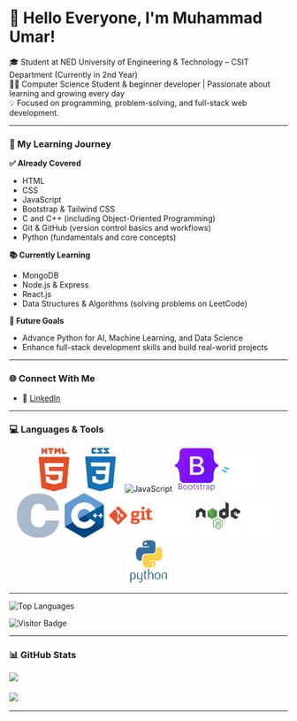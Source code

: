 # 👋 Hello Everyone, I'm Muhammad Umar!

🎓 Student at NED University of Engineering & Technology – CSIT Department (Currently in 2nd Year)  
🧑‍💻 Computer Science Student & beginner developer | Passionate about learning and growing every day  
💡 Focused on programming, problem-solving, and full-stack web development.


---

### 🌱 My Learning Journey

**✅ Already Covered**  
- HTML  
- CSS  
- JavaScript  
- Bootstrap & Tailwind CSS  
- C and C++ (including Object-Oriented Programming)  
- Git & GitHub (version control basics and workflows)  
- Python (fundamentals and core concepts)  

**📚 Currently Learning**  
- MongoDB  
- Node.js & Express  
- React.js  
- Data Structures & Algorithms (solving problems on LeetCode)  

**🚀 Future Goals**  
- Advance Python for AI, Machine Learning, and Data Science  
- Enhance full-stack development skills and build real-world projects  


---

### 🌐 Connect With Me
- 🔗 [LinkedIn](https://www.linkedin.com/in/muhammad-umar-05760a35a/)

---

### 💻 Languages & Tools
<p align="center">
  <img src="https://github.com/devicons/devicon/blob/v2.16.0/icons/html5/html5-plain-wordmark.svg" height="80" alt="HTML5" />
  <img src="https://github.com/devicons/devicon/blob/v2.16.0/icons/css3/css3-plain-wordmark.svg" height="80" alt="CSS3" />
  <img src="https://cdn.jsdelivr.net/gh/devicons/devicon@latest/icons/javascript/javascript-original.svg" height="80" alt="JavaScript" />
  <img src="https://github.com/devicons/devicon/blob/v2.16.0/icons/bootstrap/bootstrap-original-wordmark.svg" height="80" alt="Bootstrap" />
  <img src="https://github.com/devicons/devicon/blob/v2.16.0/icons/tailwindcss/tailwindcss-original-wordmark.svg" height="80" alt="Tailwind Css"/>
  <img src="https://github.com/devicons/devicon/blob/v2.16.0/icons/c/c-original.svg" height="80" alt="C" />
  <img src="https://github.com/devicons/devicon/blob/v2.16.0/icons/cplusplus/cplusplus-original.svg" height="80" alt="C++" />
  <img src="https://github.com/devicons/devicon/blob/v2.16.0/icons/git/git-plain-wordmark.svg" height="80" alt="Git" />
  <img src="https://github.com/muhammad-umar-218980/muhammad-umar-218980/blob/main/assets/github-white.svg" height="70" alt="Github">
<!--   <img src="https://github.com/devicons/devicon/blob/v2.16.0/icons/github/github-original-wordmark.svg" height="80" alt="GitHub" /> -->
  <img src="https://github.com/devicons/devicon/blob/v2.16.0/icons/nodejs/nodejs-original-wordmark.svg" height="80" alt="Node.js" />
  <img src="https://github.com/muhammad-umar-218980/muhammad-umar-218980/blob/main/assets/express-white.svg" height="70" alt="Github">
<!--   <img src="https://github.com/devicons/devicon/blob/v2.16.0/icons/express/express-original-wordmark.svg" height="80" alt="Express.js" /> -->
  <img src="https://github.com/devicons/devicon/blob/v2.16.0/icons/python/python-original-wordmark.svg" height="80" alt="Python" />
  
</p>

---



<img src="https://github-readme-stats.vercel.app/api/top-langs/?username=muhammad-umar-218980&theme=tokyonight&hide_border=true&border_radius=4.9&include_all_commits=true&count_private=true&layout=compact&bg_color=000000" alt="Top Languages" />



![Visitor Badge](https://komarev.com/ghpvc/?username=muhammad-umar-218980&label=Profile%20Views&color=0e75b6&style=flat)



---

### 📊 GitHub Stats
<p align="left">
  <img src="https://github-readme-stats.vercel.app/api?username=muhammad-umar-218980&show_icons=true&theme=tokyonight" height="180px"/>
  <br><br>
  <img src="https://github-readme-streak-stats-eight.vercel.app?user=muhammad-umar-218980&theme=tokyonight" height="180px"/>
</p>

---


<!---
muhammad-umar-218980/muhammad-umar-218980 is a ✨ special ✨ repository because its `README.md` (this file) appears on your GitHub profile.
You can click the Preview link to take a look at your changes.
--->
